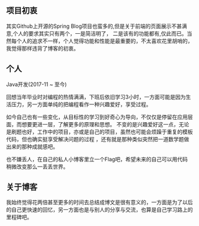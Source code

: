## 项目初衷
其实Github上开源的Spring Blog项目也蛮多的,但是关于前端的页面展示不甚满意,个人的要求其实只有两个，一是简洁明了，
二是该有的功能都有,仅此而已。当然每个人的追求不一样，个人觉得功能和性能是最重要的，不太喜欢花里胡哨的，我觉得那样违背了博客的初衷。

## 个人
Java开发(2017-11 ~ 至今)

回想当年毕业时对编程的热情满满，下班后依旧学习3小时，一方面可能是因为生活压力，另一方面单纯的把编程看作一种兴趣爱好，享受过程。

如今自己也有一些变化，从目标性的学习到好奇心为导向，不仅仅是停留在应用层面，而想要更进一层，了解更多的原理和思想。
不变的是兴趣爱好这一点，无论是刷题也好，工作中的项目，亦或是自己的项目，虽然也可能会烦躁于重复的模板代码，但也确实挺享受解决问题的过程
，还有就是那种类似突然把一道数学题做出来的那种成就感吧。

也不嫌丢人，在自己的私人小博客里立一个Flag吧，希望未来的自己可以用代码稍微改变那么一丢丢世界。

## 关于博客
我始终觉得花两倍甚至更多的时间去总结成博文是很有意义的，一方面是为了以后的自己更快速的回忆，另一方面也是与别人的分享与交流，也算是自己学习路上的里程碑吧。

